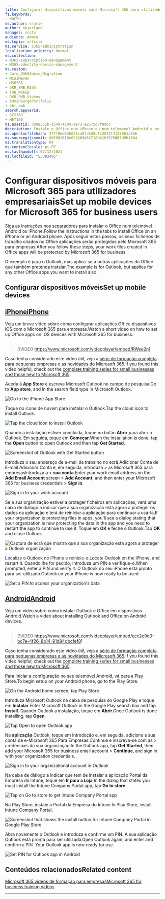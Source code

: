 ```yaml
---
title: Configurar dispositivos móveis para Microsoft 365 para utilizadores empresariais
f1.keywords:
- NOCSH
ms.author: sharik
author: skjerland
manager: scotv
audience: Admin
ms.topic: article
ms.service: o365-administration
localization_priority: Normal
ms.collection:
- M365-subscription-management
- M365-identity-device-management
ms.custom:
- Core_O365Admin_Migration
- MiniMaven
- MSB365
- OKR_SMB_M365
- TRN_M365B
- OKR_SMB_Videos
- AdminSurgePortfolio
- okr_smb
search.appverid:
- BCS160
- MET150
ms.assetid: d868561b-d340-4c04-a973-e2575d7f09bc
description: Instale o Office num iPhone ou num telemóvel Android e os seus ficheiros de trabalho Office aplicações serão protegidos pelo Microsoft 365 para empresas.
ms.openlocfilehash: 477f0ee63b045ca8fd6d3cfc3023f4122661a3b6
ms.sourcegitcommit: 00f001019c653269d85718d410f970887d904304
ms.translationtype: MT
ms.contentlocale: pt-PT
ms.lasthandoff: 07/12/2021
ms.locfileid: "53393405"
---
```

# <a name="set-up-mobile-devices-for-microsoft-365-for-business-users"></a><span data-ttu-id="76c54-103">Configurar dispositivos móveis para Microsoft 365 para utilizadores empresariais</span><span class="sxs-lookup"><span data-stu-id="76c54-103">Set up mobile devices for Microsoft 365 for business users</span></span>

<span data-ttu-id="76c54-104">Siga as instruções nos separadores para instalar o Office num telemóvel Android ou iPhone.</span><span class="sxs-lookup"><span data-stu-id="76c54-104">Follow the instructions in the tabs to install Office on an iPhone or an Android phone.</span></span> <span data-ttu-id="76c54-105">Após seguir estes passos, os seus ficheiros de trabalho criados no Office aplicações serão protegidos pelo Microsoft 365 para empresas.</span><span class="sxs-lookup"><span data-stu-id="76c54-105">After you follow these steps, your work files created in Office apps will be protected by Microsoft 365 for business.</span></span>

<span data-ttu-id="76c54-106">O exemplo é para o Outlook, mas aplica-se a outras aplicações do Office que também pretenda instalar.</span><span class="sxs-lookup"><span data-stu-id="76c54-106">The example is for Outlook, but applies for any other Office apps you want to install also.</span></span>
  
## <a name="set-up-mobile-devices"></a><span data-ttu-id="76c54-107">Configurar dispositivos móveis</span><span class="sxs-lookup"><span data-stu-id="76c54-107">Set up mobile devices</span></span>

## <a name="iphone"></a>[<span data-ttu-id="76c54-108">iPhone</span><span class="sxs-lookup"><span data-stu-id="76c54-108">iPhone</span></span>](#tab/iPhone)
  
<span data-ttu-id="76c54-109">Veja um breve vídeo sobre como configurar aplicações Office dispositivos iOS com o Microsoft 365 para empresas.</span><span class="sxs-lookup"><span data-stu-id="76c54-109">Watch a short video on how to set up Office apps on iOS devices with Microsoft 365 for business.</span></span><br><br>

> [!VIDEO https://www.microsoft.com/videoplayer/embed/RWee2n] 

<span data-ttu-id="76c54-110">Caso tenha considerado este vídeo útil, veja a [série de formação completa para pequenas empresas e as novidades do Microsoft 365](../business-video/index.yml).</span><span class="sxs-lookup"><span data-stu-id="76c54-110">If you found this video helpful, check out the [complete training series for small businesses and those new to Microsoft 365](../business-video/index.yml).</span></span>

<span data-ttu-id="76c54-111">Aceda à **App Store** e escreva Microsoft Outlook no campo de pesquisa.</span><span class="sxs-lookup"><span data-stu-id="76c54-111">Go to **App store**, and in the search field type in Microsoft Outlook.</span></span>
  
![Go to the iPhone App Store](../media/886913de-76e5-4883-8ed0-4eb3ec06188f.png)
  
<span data-ttu-id="76c54-113">Toque no ícone de nuvem para instalar o Outlook.</span><span class="sxs-lookup"><span data-stu-id="76c54-113">Tap the cloud icon to install Outlook.</span></span>
  
![Tap the cloud icon to install Outlook](../media/665e1620-948a-4ab8-b914-dca49530142c.png)
  
<span data-ttu-id="76c54-115">Quando a instalação estiver concluída, toque no botão **Abrir** para abrir o Outlook. Em seguida, toque em **Começar**.</span><span class="sxs-lookup"><span data-stu-id="76c54-115">When the installation is done, tap the **Open** button to open Outlook and then tap **Get Started**.</span></span>
  
![Screenshot of Outlook with Get Started button](../media/005bedec-ae50-4d75-b3bb-e7cef9e2561c.png)
  
<span data-ttu-id="76c54-117">Introduza o seu  endereço de e-mail de trabalho no ecrã Adicionar Conta de E-mail Adicionar Conta e, em seguida, introduza \> as Microsoft 365 para empresasIntroduza a \> **sua conta**.</span><span class="sxs-lookup"><span data-stu-id="76c54-117">Enter your work email address on the **Add Email Account** screen \> **Add Account**, and then enter your Microsoft 365 for business credentials \> **Sign in**.</span></span>
  
![Sign in to your work account](../media/3cef1fb5-7bec-4d3d-8542-872b731ce19f.png)
  
<span data-ttu-id="76c54-119">Se a sua organização estiver a proteger ficheiros em aplicações, verá uma caixa de diálogo a indicar que a sua organização está agora a proteger os dados na aplicação e terá de reiniciar a aplicação para continuar a usá-la.</span><span class="sxs-lookup"><span data-stu-id="76c54-119">If your organization is protecting files in apps, you'll see a dialog stating that your organization is now protecting the data in the app and you need to restart the app to continue to use it.</span></span> <span data-ttu-id="76c54-120">Toque em **OK** e feche o Outlook.</span><span class="sxs-lookup"><span data-stu-id="76c54-120">Tap **OK** and close Outlook.</span></span> 
  
![Captura de ecrã que mostra que a sua organização está agora a proteger a Outlook organização](../media/fb4c1c84-b1e9-42e1-8070-c13dcf79fb09.png)
  
<span data-ttu-id="76c54-122">Localize o Outlook no iPhone e reinicie-o.</span><span class="sxs-lookup"><span data-stu-id="76c54-122">Locate Outlook on the iPhone, and restart it.</span></span> <span data-ttu-id="76c54-123">Quando lhe for pedido, introduza um PIN e verifique-o.</span><span class="sxs-lookup"><span data-stu-id="76c54-123">When prompted, enter a PIN and verify it.</span></span> <span data-ttu-id="76c54-124">O Outlook no seu iPhone está pronto para ser utilizado.</span><span class="sxs-lookup"><span data-stu-id="76c54-124">Outlook on your iPhone is now ready to be used.</span></span>
  
![Set a PIN to access your organization's data](../media/64f2630b-3164-47a4-9dd6-ca0c29ed5fb3.png)
  
## <a name="android"></a>[<span data-ttu-id="76c54-126">Android</span><span class="sxs-lookup"><span data-stu-id="76c54-126">Android</span></span>](#tab/Android)
  
<span data-ttu-id="76c54-127">Veja um vídeo sobre como instalar Outlook e Office em dispositivos Android.</span><span class="sxs-lookup"><span data-stu-id="76c54-127">Watch a video about installing Outlook and Office on Android devices.</span></span><br><br>

> [!VIDEO https://www.microsoft.com/videoplayer/embed/ecc2e9c0-bc7e-4f26-8b14-91d84dbcfef0] 

<span data-ttu-id="76c54-128">Caso tenha considerado este vídeo útil, veja a [série de formação completa para pequenas empresas e as novidades do Microsoft 365](../business-video/index.yml).</span><span class="sxs-lookup"><span data-stu-id="76c54-128">If you found this video helpful, check out the [complete training series for small businesses and those new to Microsoft 365](../business-video/index.yml).</span></span>

<span data-ttu-id="76c54-129">Para iniciar a configuração no seu telemóvel Android, vá para a Play Store.</span><span class="sxs-lookup"><span data-stu-id="76c54-129">To begin setup on your Android phone, go to the Play Store.</span></span>
  
![On the Android home screen, tap Play Store](../media/93df88e7-c778-40e1-b35e-868ca6e97f6c.png)
  
<span data-ttu-id="76c54-131">Introduza Microsoft Outlook na caixa de pesquisa do Google Play e toque em **Instalar**.</span><span class="sxs-lookup"><span data-stu-id="76c54-131">Enter Microsoft Outlook in the Google Play search box and tap **Install**.</span></span> <span data-ttu-id="76c54-132">Quando Outlook a instalação, toque em **Abrir**.</span><span class="sxs-lookup"><span data-stu-id="76c54-132">Once Outlook is done installing, tap **Open**.</span></span>
  
![Tap Open to open Outlook app](../media/8b4c5937-8875-4b5a-a5b6-b8c6c9cd6240.png)
  
<span data-ttu-id="76c54-134">Na **aplicação** Outlook, toque em Introdução e, em seguida, adicione a sua conta de e-Microsoft 365 Para Empresas Continue e inscreva-se com as \> credenciais da sua organização.</span><span class="sxs-lookup"><span data-stu-id="76c54-134">In the Outlook app, tap **Get Started**, then add your Microsoft 365 for business email account \> **Continue**, and sign in with your organization credentials.</span></span>
  
![Sign in to your organizational account in Outlook](../media/18f67c66-4bab-4b99-94bd-080839312e29.png)
  
<span data-ttu-id="76c54-136">Na caixa de diálogo a indicar que tem de instalar a aplicação Portal da Empresa do Intune, toque em **Ir para a Loja**.</span><span class="sxs-lookup"><span data-stu-id="76c54-136">In the dialog that states you must install the Intune Company Portal app, tap **Go to store**.</span></span>
  
![Tap on Go to store to get Intune Company Portal app](../media/a702d712-5622-45dd-a511-b1adaee63071.png)
  
<span data-ttu-id="76c54-138">Na Play Store, instale o Portal da Empresa do Intune.</span><span class="sxs-lookup"><span data-stu-id="76c54-138">In Play Store, install Intune Company Portal.</span></span>
  
![Screenshot that shows the install button for Intune Company Portal in Google Play Store](../media/5e0408f2-3f37-44dd-80ed-13ca2ac6df0c.png)
  
<span data-ttu-id="76c54-p105">Abra novamente o Outlook e introduza e confirme um PIN. A sua aplicação Outlook está pronta para ser utilizada.</span><span class="sxs-lookup"><span data-stu-id="76c54-p105">Open Outlook again, and enter and confirm a PIN. Your Outlook app is now ready for use.</span></span>
  
![Set  PIN for Outlook app in Android](../media/edb91afb-f1ed-451a-bc6b-8ccba664e055.png)

## <a name="related-content"></a><span data-ttu-id="76c54-143">Conteúdos relacionados</span><span class="sxs-lookup"><span data-stu-id="76c54-143">Related content</span></span>

[<span data-ttu-id="76c54-144">Microsoft 365 vídeos de formação para empresas</span><span class="sxs-lookup"><span data-stu-id="76c54-144">Microsoft 365 for business training videos</span></span>](../business-video/index.yml)

---
